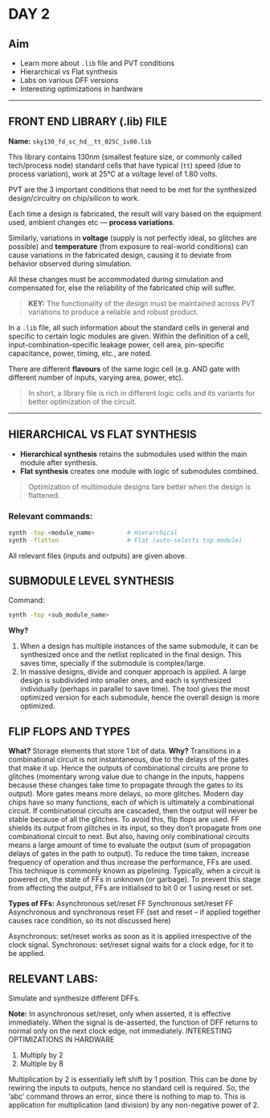 # DAY 2

## Aim

- Learn more about `.lib` file and PVT conditions  
- Hierarchical vs Flat synthesis  
- Labs on various DFF versions  
- Interesting optimizations in hardware  

---

## FRONT END LIBRARY (.lib) FILE

**Name:** `sky130_fd_sc_hd__tt_025C_1v80.lib`

This library contains 130nm (smallest feature size, or commonly called tech/process node) standard cells that have typical (`tt`) speed (due to process variation), work at 25°C at a voltage level of 1.80 volts.

PVT are the 3 important conditions that need to be met for the synthesized design/circuitry on chip/silicon to work.

Each time a design is fabricated, the result will vary based on the equipment used, ambient changes etc — **process variations**.

Similarly, variations in **voltage** (supply is not perfectly ideal, so glitches are possible) and **temperature** (from exposure to real-world conditions) can cause variations in the fabricated design, causing it to deviate from behavior observed during simulation.

All these changes must be accommodated during simulation and compensated for, else the reliability of the fabricated chip will suffer.

> **KEY:** The functionality of the design must be maintained across PVT variations to produce a reliable and robust product.

In a `.lib` file, all such information about the standard cells in general and specific to certain logic modules are given. Within the definition of a cell, input-combination-specific leakage power, cell area, pin-specific capacitance, power, timing, etc., are noted.

There are different **flavours** of the same logic cell (e.g. AND gate with different number of inputs, varying area, power, etc).

> In short, a library file is rich in different logic cells and its variants for better optimization of the circuit.

---

## HIERARCHICAL VS FLAT SYNTHESIS

- **Hierarchical synthesis** retains the submodules used within the main module after synthesis.  
- **Flat synthesis** creates one module with logic of submodules combined.  

> Optimization of multimodule designs fare better when the design is flattened.

### Relevant commands:

```bash
synth -top <module_name>         # Hierarchical
synth -flatten                   # Flat (auto-selects top module)
```
All relevant files (inputs and outputs) are given above.

## SUBMODULE LEVEL SYNTHESIS

Command:
```bash
synth -top <sub_module_name>
```
**Why?**
1.	When a design has multiple instances of the same submodule, it can be synthesized once and the netlist replicated in the final design. This saves time, specially if the submodule is complex/large.
2.	In massive designs, divide and conquer approach is applied. A large design is subdivided into smaller ones, and each is synthesized individually (perhaps in parallel to save time). The tool gives the most optimized version for each submodule, hence the overall design is more optimized. 

## FLIP FLOPS AND TYPES
**What?**
Storage elements that store 1 bit of data.
**Why?**
Transitions in a combinational circuit is not instantaneous, due to the delays of the gates that make it up. Hence the outputs of combinational circuits are prone to glitches (momentary wrong value due to change in the inputs, happens because these changes take time to propagate through the gates to its output). More gates means more delays, so more glitches.
Modern day chips have so many functions, each of which is ultimately a combinational circuit. If combinational circuits are cascaded, then the output will never be stable because of all the glitches. To avoid this, flip flops are used. FF shields its output from glitches in its input, so they don’t propagate from one combinational circuit to next. 
But also, having only combinational circuits means a large amount of time to evaluate the output (sum of propagation delays of gates in the path to output). To reduce the time taken, increase frequency of operation and thus increase the performance, FFs are used. This technique is commonly known as pipelining.
Typically, when a circuit is powered on, the state of FFs in unknown (or garbage). To prevent this stage from affecting the output, FFs are initialised to bit 0 or 1 using reset or set.

**Types of FFs:**
Asynchronous set/reset FF
Synchronous set/reset FF
Asynchronous and synchronous reset FF
(set and reset – if applied together causes race condition, so its not discussed here)

Asynchronous: set/reset works as soon as it is applied irrespective of the clock signal.
Synchronous: set/reset signal waits for a clock edge, for it to be applied. 

## RELEVANT LABS:
Simulate and synthesize different DFFs. 
<async reset dff pic>
<sync reset dff pic>

**Note:** In asynchronous set/reset, only when asserted, it is effective immediately. When the signal is de-asserted, the function of DFF  returns to normal only on the next clock edge, not immediately.
INTERESTING OPTIMIZATIONS IN HARDWARE
1.	Multiply by 2
2.	Multiple by 8

Multiplication by 2 is essentially left shift by 1 position. This can be done by rewiring the inputs to outputs, hence no standard cell is required. So, the ‘abc’ command throws an error, since there is nothing to map to. 
This is application for multiplication (and division) by any non-negative power of 2. 


